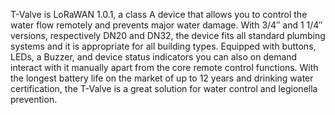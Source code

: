 T-Valve is LoRaWAN 1.0.1, a class A device that allows you to control the water flow remotely and prevents major water damage. With 3/4″ and 1 1/4″ versions, respectively DN20 and DN32, the device fits all standard plumbing systems and it is appropriate for all building types. Equipped with buttons, LEDs, a Buzzer, and device status indicators you can also on demand interact with it manually apart from the core remote control functions. With the longest battery life on the market of up to 12 years and drinking water certification, the T-Valve is a great solution for water control and legionella prevention.
